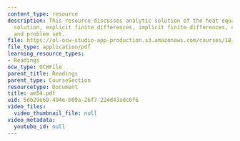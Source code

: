 ```yaml
---
content_type: resource
description: This resource discusses analytic solution of the heat equation, the fundamental
  solution, explicit finite differences, implicit finite differences, convection-diffusion
  and problem set.
file: https://ol-ocw-studio-app-production.s3.amazonaws.com/courses/18-086-mathematical-methods-for-engineers-ii-spring-2006/5db29e69494eb09a26f7224d43adc6f6_am54.pdf
file_type: application/pdf
learning_resource_types:
- Readings
ocw_type: OCWFile
parent_title: Readings
parent_type: CourseSection
resourcetype: Document
title: am54.pdf
uid: 5db29e69-494e-b09a-26f7-224d43adc6f6
video_files:
  video_thumbnail_file: null
video_metadata:
  youtube_id: null
---
```

